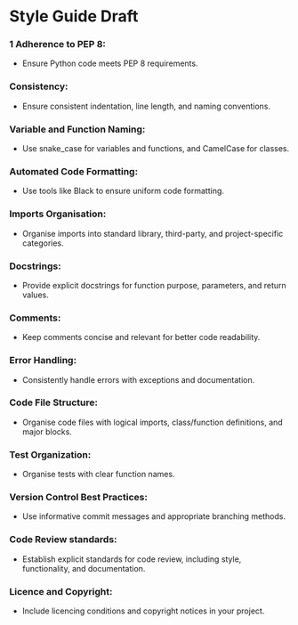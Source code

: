 # Style Guide Draft
### 1 Adherence to PEP 8:
- Ensure Python code meets PEP 8 requirements.

### Consistency: 
- Ensure consistent indentation, line length, and naming conventions.

### Variable and Function Naming: 
- Use snake_case for variables and functions, and CamelCase for classes.

### Automated Code Formatting: 
- Use tools like Black to ensure uniform code formatting.

### Imports Organisation: 
- Organise imports into standard library, third-party, and project-specific categories.

### Docstrings: 
- Provide explicit docstrings for function purpose, parameters, and return values.

### Comments: 
- Keep comments concise and relevant for better code readability.

### Error Handling: 
- Consistently handle errors with exceptions and documentation.

### Code File Structure: 
- Organise code files with logical imports, class/function definitions, and major blocks.
  
### Test Organization: 
- Organise tests with clear function names.

### Version Control Best Practices: 
- Use informative commit messages and appropriate branching methods.

### Code Review standards: 
- Establish explicit standards for code review, including style, functionality, and documentation.

### Licence and Copyright: 
- Include licencing conditions and copyright notices in your project.
